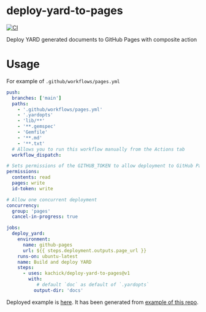 # deploy-yard-to-pages

[![CI](https://github.com/kachick/deploy-yard-to-pages/actions/workflows/validate.yml/badge.svg?branch=main)](https://github.com/kachick/deploy-yard-to-pages/actions/workflows/validate.yml?query=branch%3Amain++)

Deploy YARD generated documents to GitHub Pages with composite action

# Usage

For example of `.github/workflows/pages.yml`

```yaml
push:
  branches: ['main']
  paths:
    - '.github/workflows/pages.yml'
    - '.yardopts'
    - 'lib/**'
    - '**.gemspec'
    - 'Gemfile'
    - '**.md'
    - '**.txt'
  # Allows you to run this workflow manually from the Actions tab
  workflow_dispatch:

# Sets permissions of the GITHUB_TOKEN to allow deployment to GitHub Pages
permissions:
  contents: read
  pages: write
  id-token: write

# Allow one concurrent deployment
concurrency:
  group: 'pages'
  cancel-in-progress: true

jobs:
  deploy_yard:
    environment:
      name: github-pages
      url: ${{ steps.deployment.outputs.page_url }}
    runs-on: ubuntu-latest
    name: Build and deploy YARD
    steps:
      - uses: kachick/deploy-yard-to-pages@v1
        with:
           # default `doc` as default of `.yardopts`
          output-dir: 'docs'
```

Deployed example is [here](https://kachick.github.io/deploy-yard-to-pages/). It has been generated from [example of this repo](lib/foobar.rb).
